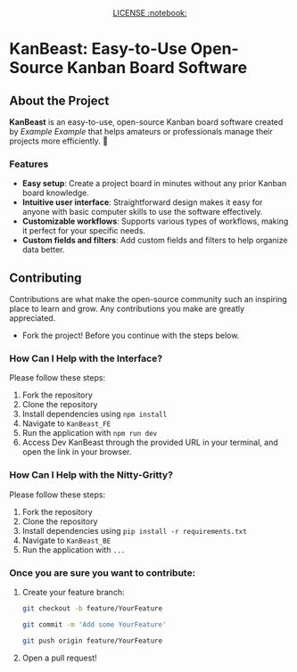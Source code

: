 <p align="center"> <a href="https://github.com/failnot3/KanBeast/blob/main/LICENSE">LICENSE :notebook:</a>  </p> 

# KanBeast: Easy-to-Use Open-Source Kanban Board Software

## About the Project

**KanBeast** is an easy-to-use, open-source Kanban board software created by *Example Example* that helps amateurs or professionals manage their projects more efficiently. :tada: 

### Features
- **Easy setup**: Create a project board in minutes without any prior Kanban board knowledge.
- **Intuitive user interface**: Straightforward design makes it easy for anyone with basic computer skills to use the software effectively.
- **Customizable workflows**: Supports various types of workflows, making it perfect for your specific needs.
- **Custom fields and filters**: Add custom fields and filters to help organize data better.

## Contributing

Contributions are what make the open-source community such an inspiring place to learn and grow. Any contributions you make are greatly appreciated.


* Fork the project! Before you continue with the steps below. 

### How Can I Help with the Interface?

Please follow these steps:
1. Fork the repository
2. Clone the repository
3. Install dependencies using `npm install`
4. Navigate to `KanBeast_FE`
5. Run the application with `npm run dev`
6. Access Dev KanBeast through the provided URL in your terminal, and open the link in your browser.

### How Can I Help with the Nitty-Gritty?

Please follow these steps:
1. Fork the repository
2. Clone the repository
3. Install dependencies using `pip install -r requirements.txt`
4. Navigate to `KanBeast_BE`
5. Run the application with `...`

### Once you are sure you want to contribute:
1. Create your feature branch:  
   ```bash
   git checkout -b feature/YourFeature
   ```
   ```bash
   git commit -m 'Add some YourFeature'
   ```
   ```bash
   git push origin feature/YourFeature
   ```
2. Open a pull request!

   
